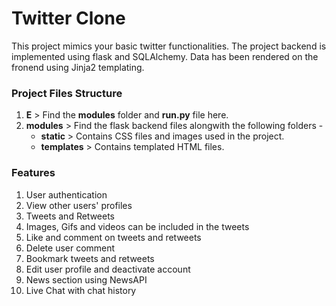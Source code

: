# Twitter Clone
This project mimics your basic twitter functionalities. The project backend is implemented using flask and SQLAlchemy. Data has been rendered on the fronend using Jinja2 templating.
### Project Files Structure
1. **E** > Find the **modules** folder and **run.py** file here.  
2. **modules** > Find the flask backend files alongwith the following folders -  
   - **static** > Contains CSS files and images used in the project.  
   - **templates** > Contains templated HTML files.  

### Features
1. User authentication
2. View other users' profiles
3. Tweets and Retweets
4. Images, Gifs and videos can be included in the tweets
5. Like and comment on tweets and retweets
6. Delete user comment
7. Bookmark tweets and retweets
8. Edit user profile and deactivate account
9. News section using NewsAPI
10. Live Chat with chat history
